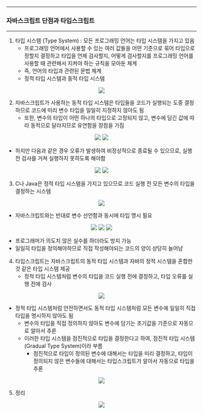 -----
### 자바스크립트 단점과 타입스크립트
-----
1. 타입 시스템 (Type System) : 모든 프로그래밍 언어는 타입 시스템을 가지고 있음
   - 프로그래밍 언어에서 사용할 수 있는 여러 값들을 어떤 기준으로 묶어 타입으로 정할지 결정하고 타입을 언제 검사할지, 어떻게 검사할지를 프로그래밍 언어를 사용할 때 관련해서 지켜야 하는 규칙을 모아둔 체계
   - 즉, 언어의 타입과 관련된 문법 체계
   - 정적 타입 시스템과 동적 타입 시스템
<div align="center">
<img src="https://github.com/user-attachments/assets/521cb98d-876f-43f9-a8e8-a6368850a182">
</div>

2. 자바스크립트가 사용하는 동적 타입 시스템은 타입들을 코드가 실행되는 도중 결정하므로 코드에 미리 변수 타입을 일일히 지정하지 않아도 됨
   - 또한, 변수의 타입이 어떤 하나의 타입으로 고정되지 않고, 변수에 담긴 값에 따라 동적으로 달라지므로 유연함을 장점을 가짐
<div align="center">
<img src="https://github.com/user-attachments/assets/a938dcef-8367-4ac8-a538-3a201ed19464">
<img src="https://github.com/user-attachments/assets/595377d1-3c66-4fb2-bf29-80e4b7d46d9d">
</div>

   - 하지만 다음과 같은 경우 오류가 발생하여 비정상적으로 종료될 수 있으므로, 실행 전 검사를 거쳐 실행하지 못하도록 해야함
<div align="center">
<img src="https://github.com/user-attachments/assets/e30c6711-d378-4f43-bc6a-926eda08d05c">
<img src="https://github.com/user-attachments/assets/c70cb1b8-e1dd-4b90-96a8-7849e4a14e7c">
</div>

3. C나 Java은 정적 타입 시스템을 가지고 있으므로 코드 실행 전 모든 변수의 타입을 결정하는 시스템
<div align="center">
<img src="https://github.com/user-attachments/assets/4b9cd1f8-fb5c-4095-af6d-ba943b92fca2">
</div>
  
  - 자바스크립트와는 반대로 변수 선언함과 동시에 타입 명시 필요
<div align="center">
<img src="https://github.com/user-attachments/assets/3eea7038-292d-49f5-9249-c9421f9efe1d">
<img src="https://github.com/user-attachments/assets/e0a34a0f-4828-4363-8c76-688ac51d0613">
<img src="https://github.com/user-attachments/assets/2e7ebcea-6b7d-4f61-ba4d-d8fbc5bcb3a1">
</div>

  - 프로그래머가 의도치 않은 실수를 하더라도 방지 가능
  - 일일히 타입을 정의해야하므로 직접 작성해야되는 코드의 양이 상당히 늘어남

4. 타입스크립트는 자바스크립트의 동적 타입 시스템과 자바의 정적 시스템을 혼합한 것 같은 타입 시스템 제공
   - 정적 타입 시스템처럼 변수의 타입을 코드 실행 전에 결정하고, 타입 오류를 실행 전에 검사
<div align="center">
<img src="https://github.com/user-attachments/assets/514a2636-e4a5-40be-a795-a9ca936933c7">
</div>

   - 정적 타입 시스템처럼 안전하면서도 동적 타입 시스템처럼 모든 변수에 일일히 직접 타입을 명시하지 않아도 됨
     + 변수의 타입을 직접 정의하지 않아도 변수에 담기는 초기값을 기준으로 자동으로 알아서 추론
     + 이러한 타입 시스템을 점진적으로 타입을 결정한다고 하여, 점진적 타입 시스템 (Gradual Type System)이라 부름
       * 점진적으로 타입이 정의된 변수에 대해서는 타입을 미리 결정하고, 타입이 정의되지 않은 변수들에 대해서는 타입스크립트가 알아서 자동으로 타입을 추론
<div align="center">
<img src="https://github.com/user-attachments/assets/48c95951-8035-419b-bb44-7f8f52550bfe">
</div>

5. 정리
<div align="center">
<img src="https://github.com/user-attachments/assets/9f2cc74c-02aa-4f82-9a7a-acfa3f6a147b">
</div>
